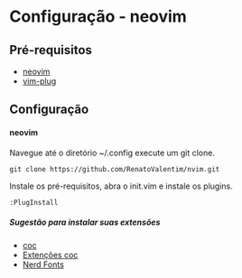 # Configuração - neovim

## Pré-requisitos
* [neovim](https://github.com/neovim/neovim)
* [vim-plug](https://github.com/junegunn/vim-plug)

## Configuração
#### neovim
 Navegue até o diretório ~/.config execute um git clone.
```
git clone https://github.com/RenatoValentim/nvim.git
```
Instale os pré-requisitos, abra o init.vim e instale os plugins.
```
:PlugInstall
```
##### Sugestão para instalar suas extensões

* [coc](https://github.com/neoclide/coc.nvim)
* [Extenções coc](https://github.com/neoclide/coc.nvim/wiki/Using-coc-extensions)
* [Nerd Fonts](https://github.com/ryanoasis/nerd-fonts)

